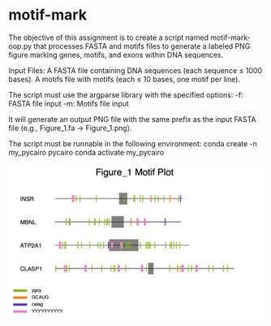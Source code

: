 # motif-mark

The objective of this assignment is to create a script named motif-mark-oop.py that processes FASTA and motifs files to generate a labeled PNG figure marking genes, motifs, and exons within DNA sequences.


Input Files:
A FASTA file containing DNA sequences (each sequence ≤ 1000 bases).
A motifs file with motifs (each ≤ 10 bases, one motif per line).

The script must use the argparse library with the specified options:
-f: FASTA file input
-m: Motifs file input

It will generate an output PNG file with the same prefix as the input FASTA file (e.g., Figure_1.fa → Figure_1.png).

The script must be runnable in the following environment:
conda create -n my_pycairo pycairo
conda activate my_pycairo

![Figure 1](Figure_1.png)